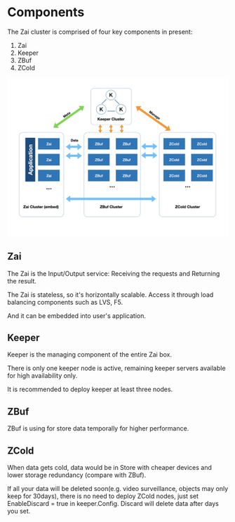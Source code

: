 Components
===

The Zai cluster is comprised of four key components in present: 

1. Zai
2. Keeper
3. ZBuf
4. ZCold

![architecture](../img/arch.jpg)

## Zai

The Zai is the Input/Output service: Receiving the requests and Returning the result.

The Zai is stateless, so it's horizontally scalable. Access it through load balancing components such as LVS, F5.

And it can be embedded into user's application.

## Keeper

Keeper is the managing component of the entire Zai box. 

There is only one keeper node is active, remaining keeper servers available for high availability only. 

It is recommended to deploy keeper at least three nodes.

## ZBuf

ZBuf is using for store data temporally for higher performance.

## ZCold

When data gets cold, data would be in Store with cheaper devices and lower storage redundancy (compare with ZBuf).

If all your data will be deleted soon(e.g. video surveillance, objects may only keep for 30days), 
there is no need to deploy ZCold nodes, just set EnableDiscard = true in keeper.Config. 
Discard will delete data after days you set.



